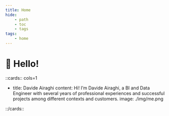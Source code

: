 ```yaml
---
title: Home
hide:
    - path
    - toc
    - tags
tags:
    - home
---
```


# 👋 Hello!

::cards:: cols=1

- title: Davide Airaghi
  content: Hi! I’m Davide Airaghi, a BI and Data Engineer with several years of professional experiences and successful projects among different contexts and customers.
  image: ./img/me.png

::/cards::